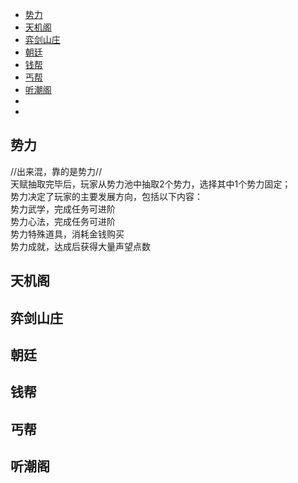 - [势力](#势力)
- [天机阁](#天机阁)
- [弈剑山庄](#弈剑山庄)
- [朝廷](#朝廷)
- [钱帮](#钱帮)
- [丐帮](#丐帮)
- [听潮阁](#听潮阁)
- [](#)
- [](#-1)


## 势力
//出来混，靠的是势力//   
天赋抽取完毕后，玩家从势力池中抽取2个势力，选择其中1个势力固定；                 
势力决定了玩家的主要发展方向，包括以下内容：              
势力武学，完成任务可进阶             
势力心法，完成任务可进阶                
势力特殊道具，消耗金钱购买              
势力成就，达成后获得大量声望点数 

## 天机阁
## 弈剑山庄
## 朝廷
## 钱帮
## 丐帮
## 听潮阁
## 
## 